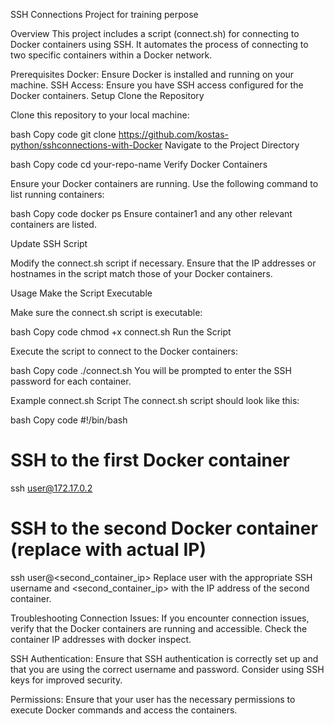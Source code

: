 SSH Connections Project for training perpose

Overview
This project includes a script (connect.sh) for connecting to Docker containers using SSH. It automates the process of connecting to two specific containers within a Docker network.

Prerequisites
Docker: Ensure Docker is installed and running on your machine.
SSH Access: Ensure you have SSH access configured for the Docker containers.
Setup
Clone the Repository

Clone this repository to your local machine:

bash
Copy code
git clone https://github.com/kostas-python/sshconnections-with-Docker
Navigate to the Project Directory

bash
Copy code
cd your-repo-name
Verify Docker Containers

Ensure your Docker containers are running. Use the following command to list running containers:

bash
Copy code
docker ps
Ensure container1 and any other relevant containers are listed.

Update SSH Script

Modify the connect.sh script if necessary. Ensure that the IP addresses or hostnames in the script match those of your Docker containers.

Usage
Make the Script Executable

Make sure the connect.sh script is executable:

bash
Copy code
chmod +x connect.sh
Run the Script

Execute the script to connect to the Docker containers:

bash
Copy code
./connect.sh
You will be prompted to enter the SSH password for each container.

Example connect.sh Script
The connect.sh script should look like this:

bash
Copy code
#!/bin/bash

# SSH to the first Docker container
ssh user@172.17.0.2

# SSH to the second Docker container (replace with actual IP)
ssh user@<second_container_ip>
Replace user with the appropriate SSH username and <second_container_ip> with the IP address of the second container.

Troubleshooting
Connection Issues: If you encounter connection issues, verify that the Docker containers are running and accessible. Check the container IP addresses with docker inspect.

SSH Authentication: Ensure that SSH authentication is correctly set up and that you are using the correct username and password. Consider using SSH keys for improved security.

Permissions: Ensure that your user has the necessary permissions to execute Docker commands and access the containers.

